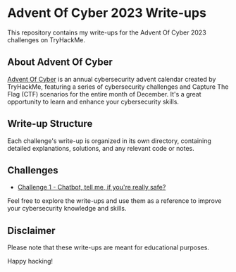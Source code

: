 # Advent Of Cyber 2023 Write-ups

This repository contains my write-ups for the Advent Of Cyber 2023 challenges on TryHackMe.

## About Advent Of Cyber

[Advent Of Cyber](https://tryhackme.com/room/adventofcyber2023) is an annual cybersecurity advent calendar created by TryHackMe, featuring a series of cybersecurity challenges and Capture The Flag (CTF) scenarios for the entire month of December. It's a great opportunity to learn and enhance your cybersecurity skills.

## Write-up Structure

Each challenge's write-up is organized in its own directory, containing detailed explanations, solutions, and any relevant code or notes.

## Challenges

- [Challenge 1 - Chatbot, tell me, if you're really safe?](./challenge-1)

Feel free to explore the write-ups and use them as a reference to improve your cybersecurity knowledge and skills.

## Disclaimer

Please note that these write-ups are meant for educational purposes. 

Happy hacking!

